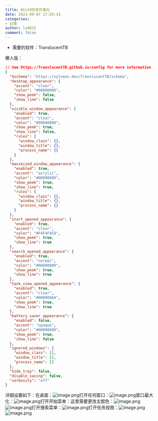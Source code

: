 ```yaml
---
title: Win10任务栏美化
date: 2023-09-07 17:59:14
categories:
- 日常
author: lx0815
comment: false
---
```


- 需要的软件：TranslucentTB

懒人版：
```json
// See https://TranslucentTB.github.io/config for more information
{
  "$schema": "https://sylveon.dev/TranslucentTB/schema",
  "desktop_appearance": {
    "accent": "clear",
    "color": "#00000000",
    "show_peek": false,
    "show_line": false
  },
  "visible_window_appearance": {
    "enabled": true,
    "accent": "clear",
    "color": "#00000000",
    "show_peek": true,
    "show_line": false,
    "rules": {
      "window_class": {},
      "window_title": {},
      "process_name": {}
    }
  },
  "maximized_window_appearance": {
    "enabled": true,
    "accent": "acrylic",
    "color": "#00000000",
    "show_peek": true,
    "show_line": true,
    "rules": {
      "window_class": {},
      "window_title": {},
      "process_name": {}
    }
  },
  "start_opened_appearance": {
    "enabled": true,
    "accent": "clear",
    "color": "#F4F4F4C8",
    "show_peek": true,
    "show_line": true
  },
  "search_opened_appearance": {
    "enabled": true,
    "accent": "normal",
    "color": "#00000000",
    "show_peek": true,
    "show_line": true
  },
  "task_view_opened_appearance": {
    "enabled": true,
    "accent": "clear",
    "color": "#00000064",
    "show_peek": true,
    "show_line": true
  },
  "battery_saver_appearance": {
    "enabled": false,
    "accent": "opaque",
    "color": "#00000000",
    "show_peek": true,
    "show_line": false
  },
  "ignored_windows": {
    "window_class": [],
    "window_title": [],
    "process_name": []
  },
  "hide_tray": false,
  "disable_saving": false,
  "verbosity": "off"
}
```
详细设置如下：在桌面：![image.png](https://raw.githubusercontent.com/zrgzs/images/main/images/20230907220505.jpg)打开任何窗口：![image.png](https://raw.githubusercontent.com/zrgzs/images/main/images/20230907220507.jpg)窗口最大化：![image.png](https://raw.githubusercontent.com/zrgzs/images/main/images/20230907220510.jpg)打开开始菜单：这里需要更改主题色：![image.png](https://raw.githubusercontent.com/zrgzs/images/main/images/20230907220512.jpg)![image.png](https://raw.githubusercontent.com/zrgzs/images/main/images/20230907220515.jpg)打开搜索菜单：![image.png](https://raw.githubusercontent.com/zrgzs/images/main/images/20230907220517.jpg)打开任务视图：![image.png](https://raw.githubusercontent.com/zrgzs/images/main/images/20230907220520.jpg)![image.png](https://raw.githubusercontent.com/zrgzs/images/main/images/20230907220522.jpg)
